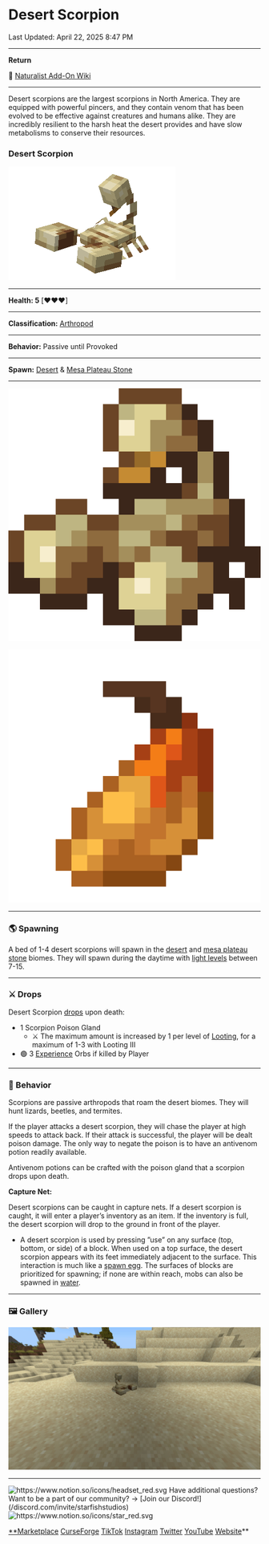 # Desert Scorpion

Last Updated: April 22, 2025 8:47 PM

---

**Return**

🐻 [Naturalist Add-On Wiki](/www.notion.so/1a7a9a61c3f1800c8e32e893d6e7f430?pvs=21)

---

Desert scorpions are the largest scorpions in North America. They are equipped with powerful pincers, and they contain venom that has been evolved to be effective against creatures and humans alike. They are incredibly resilient to the harsh heat the desert provides and have slow metabolisms to conserve their resources.

<aside>

### **Desert Scorpion**

![desert_scorpion.gif](desert_scorpion.gif)

---

**Health: 5** [♥️♥️♥️]

---

**Classification:** [Arthropod](/minecraft.wiki/w/Arthropod)

---

**Behavior:** Passive until Provoked

---

**Spawn:** [Desert](/minecraft.wiki/w/Desert) & [Mesa Plateau Stone](/minecraft.wiki/w/Wooded_Badlands)

---

![scorpion.png](scorpion.png)

![scorpion_poison_gland.png](scorpion_poison_gland.png)

</aside>

---

### 🌎 Spawning

A bed of 1-4 desert scorpions will spawn in the [desert](/minecraft.wiki/w/Desert) and [mesa plateau stone](/minecraft.wiki/w/Wooded_Badlands) biomes. They will spawn during the daytime with [light levels](/minecraft.fandom.com/wiki/Light) between 7-15.

---

### ⚔️ Drops

Desert Scorpion [drops](/minecraft.fandom.com/wiki/Drops) upon death:

- 1 Scorpion Poison Gland
    - ⚔️ The maximum amount is increased by 1 per level of [Looting](/minecraft.fandom.com/wiki/Looting), for a maximum of 1-3 with Looting III
- 🟢 3 [Experience](/minecraft.fandom.com/wiki/Experience) Orbs if killed by Player

---

### 🧠 Behavior

Scorpions are passive arthropods that roam the desert biomes. They will hunt lizards, beetles, and termites.

If the player attacks a desert scorpion, they will chase the player at high speeds to attack back. If their attack is successful, the player will be dealt poison damage. The only way to negate the poison is to have an antivenom potion readily available.

Antivenom potions can be crafted with the poison gland that a scorpion drops upon death.

**Capture Net:**

Desert scorpions can be caught in capture nets. If a desert scorpion is caught, it will enter a player’s inventory as an item. If the inventory is full, the desert scorpion will drop to the ground in front of the player.

- A desert scorpion is used by pressing ”use” on any surface (top, bottom, or side) of a block. When used on a top surface, the desert scorpion appears with its feet immediately adjacent to the surface. This interaction is much like a [spawn egg](/minecraft.fandom.com/wiki/Spawn_Egg). The surfaces of blocks are prioritized for spawning; if none are within reach, mobs can also be spawned in [water](/minecraft.fandom.com/wiki/Water).

---

### 🖼️ Gallery

![scorp.PNG](scorp.png)

---

<aside>
<img src="https://www.notion.so/icons/headset_red.svg" alt="https://www.notion.so/icons/headset_red.svg" width="40px" /> Have additional questions? Want to be a part of our community? → [Join our Discord!](/discord.com/invite/starfishstudios)

</aside>

<aside>
<img src="https://www.notion.so/icons/star_red.svg" alt="https://www.notion.so/icons/star_red.svg" width="40px" />

[**Marketplace](/www.minecraft.net/en-us/marketplace/creator?name=Starfish%20Studios)      [CurseForge](/www.curseforge.com/members/starfish_studios/projects)      [TikTok](/www.tiktok.com/@starfishstudios)      [Instagram](/www.instagram.com/starfishstudiosinc/)      [Twitter](/twitter.com/starfishstudios)      [YouTube](/www.youtube.com/@starfishstudios)      [Website](/starfish-studios.com/)**

</aside>
